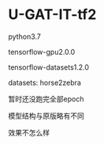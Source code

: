 # U-GAT-IT-tf2

python3.7

tensorflow-gpu2.0.0

tensorflow-datasets1.2.0

datasets: horse2zebra

暂时还没跑完全部epoch

模型结构与原版略有不同

效果不怎么样
